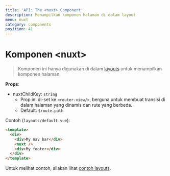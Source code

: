 ```yaml
---
title: 'API: The <nuxt> Component'
description: Menampilkan komponen halaman di dalam layout
menu: nuxt
category: components
position: 41
---
```


# Komponen &lt;nuxt&gt;

> Komponen ini hanya digunakan di dalam [layouts](/guide/views#layouts) untuk menampilkan komponen halaman.

**Props**:

- nuxtChildKey: `string`
  - Prop ini di-set ke `<router-view/>`, berguna untuk membuat transisi di dalam halaman yang dinamis dan rute yang berbeda.
  - Default: `$route.path`

Contoh (`layouts/default.vue`):

```html
<template>
  <div>
    <div>My nav bar</div>
    <nuxt />
    <div>My footer</div>
  </div>
</template>
```

Untuk melihat contoh, silakan lihat [contoh layouts](/examples/layouts).
